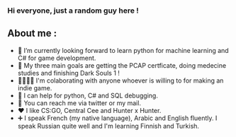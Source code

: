 ### Hi everyone, just a random guy here ! 

## About me :
- 🔭 I’m currently looking forward to learn python for machine learning and C# for game development.
- 🎯 My three main goals are getting the PCAP certficate, doing medecine studies and finishing Dark Souls 1 !
- 🫱🏼‍🫲🏻 I'm colaborating with anyone whoever is willing to for making an indie game.
- 💬 I can help for python, C# and SQL debugging.
- 📮 You can reach me via twitter or my mail.
- ❤️ I like CS:GO, Central Cee and Hunter x Hunter.
- ➕ I speak French (my native language), Arabic and English fluently. I speak Russian quite well and I'm learning Finnish and Turkish.

<!--
**aramslav/aramslav** is a ✨ _special_ ✨ repository because its `README.md` (this file) appears on your GitHub profile.

Here are some ideas to get you started:

- 🔭 I’m currently working on ...
- 🌱 I’m currently learning ...
- 👯 I’m looking to collaborate on ...
- 🤔 I’m looking for help with ...
- 💬 Ask me about ...
- 📫 How to reach me: ...
- 😄 Pronouns: ...
- ⚡ Fun fact: ...
-->
